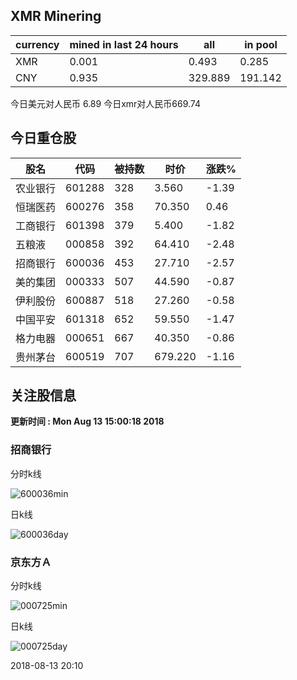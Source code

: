 ## XMR Minering

|currency|mined in last 24 hours|all|in pool|
|---|---|---|---|
|XMR|0.001|0.493|0.285|
|CNY|0.935|329.889|191.142|

今日美元对人民币 6.89	今日xmr对人民币669.74


## 今日重仓股 

|股名|代码|被持数|时价|涨跌%|
|---|---|---|---|---|
|农业银行|601288|328|3.560|-1.39|
|恒瑞医药|600276|358|70.350|0.46|
|工商银行|601398|379|5.400|-1.82|
|五粮液|000858|392|64.410|-2.48|
|招商银行|600036|453|27.710|-2.57|
|美的集团|000333|507|44.590|-0.87|
|伊利股份|600887|518|27.260|-0.58|
|中国平安|601318|652|59.550|-1.47|
|格力电器|000651|667|40.350|-0.86|
|贵州茅台|600519|707|679.220|-1.16|

## 关注股信息
**更新时间 : Mon Aug 13 15:00:18 2018**
### 招商银行 
分时k线

![600036min](http://image.sinajs.cn/newchart/min/n/sh600036.gif)

日k线

![600036day](http://image.sinajs.cn/newchart/daily/n/sh600036.gif)

### 京东方Ａ 
分时k线

![000725min](http://image.sinajs.cn/newchart/min/n/sz000725.gif)

日k线

![000725day](http://image.sinajs.cn/newchart/daily/n/sz000725.gif)

2018-08-13 20:10